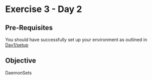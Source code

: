 # Exercise 3 - Day 2 #

## Pre-Requisites ##

You should have successfully set up your environment as outlined in [Day1/setup](./setup.md)

## Objective ##

DaemonSets